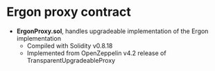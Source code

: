 # Ergon proxy contract

* **ErgonProxy.sol**, handles upgradeable implementation of the Ergon implementation
  * Compiled with Solidity v0.8.18
  * Implemented from OpenZeppelin v4.2 release of TransparentUpgradeableProxy
